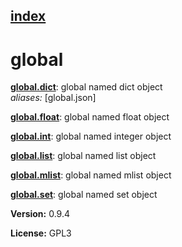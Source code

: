 [index](index.html) 
---

# global




[**global.dict**](global.dict.html): global named dict object <br>
_aliases:_ [global.json]


[**global.float**](global.float.html): global named float object 

[**global.int**](global.int.html): global named integer object 

[**global.list**](global.list.html): global named list object 

[**global.mlist**](global.mlist.html): global named mlist object 

[**global.set**](global.set.html): global named set object 


**Version:** 0.9.4

**License:** GPL3
